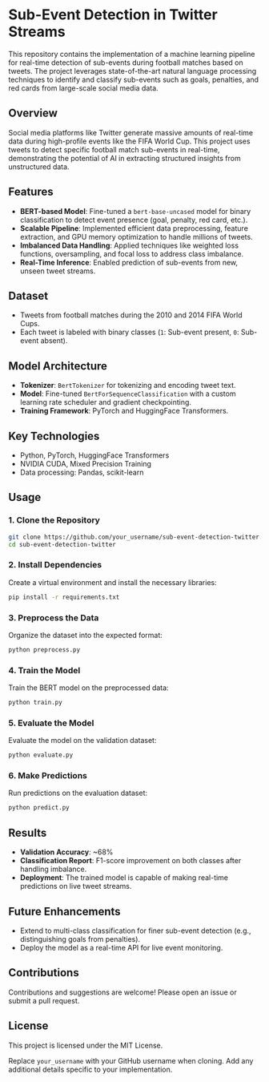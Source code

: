# Sub-Event Detection in Twitter Streams

This repository contains the implementation of a machine learning pipeline for real-time detection of sub-events during football matches based on tweets. The project leverages state-of-the-art natural language processing techniques to identify and classify sub-events such as goals, penalties, and red cards from large-scale social media data.

## Overview

Social media platforms like Twitter generate massive amounts of real-time data during high-profile events like the FIFA World Cup. This project uses tweets to detect specific football match sub-events in real-time, demonstrating the potential of AI in extracting structured insights from unstructured data.

## Features

- **BERT-based Model**: Fine-tuned a `bert-base-uncased` model for binary classification to detect event presence (goal, penalty, red card, etc.).
- **Scalable Pipeline**: Implemented efficient data preprocessing, feature extraction, and GPU memory optimization to handle millions of tweets.
- **Imbalanced Data Handling**: Applied techniques like weighted loss functions, oversampling, and focal loss to address class imbalance.
- **Real-Time Inference**: Enabled prediction of sub-events from new, unseen tweet streams.

## Dataset

- Tweets from football matches during the 2010 and 2014 FIFA World Cups.
- Each tweet is labeled with binary classes (`1`: Sub-event present, `0`: Sub-event absent).

## Model Architecture

- **Tokenizer**: `BertTokenizer` for tokenizing and encoding tweet text.
- **Model**: Fine-tuned `BertForSequenceClassification` with a custom learning rate scheduler and gradient checkpointing.
- **Training Framework**: PyTorch and HuggingFace Transformers.

## Key Technologies

- Python, PyTorch, HuggingFace Transformers
- NVIDIA CUDA, Mixed Precision Training
- Data processing: Pandas, scikit-learn

## Usage

### 1. Clone the Repository
```bash
git clone https://github.com/your_username/sub-event-detection-twitter.git
cd sub-event-detection-twitter
```

### 2. Install Dependencies
Create a virtual environment and install the necessary libraries:
```bash
pip install -r requirements.txt
```

### 3. Preprocess the Data
Organize the dataset into the expected format:
```bash
python preprocess.py
```

### 4. Train the Model
Train the BERT model on the preprocessed data:
```bash
python train.py
```

### 5. Evaluate the Model
Evaluate the model on the validation dataset:
```bash
python evaluate.py
```

### 6. Make Predictions
Run predictions on the evaluation dataset:
```bash
python predict.py
```

## Results

- **Validation Accuracy**: ~68%
- **Classification Report**: F1-score improvement on both classes after handling imbalance.
- **Deployment**: The trained model is capable of making real-time predictions on live tweet streams.

## Future Enhancements

- Extend to multi-class classification for finer sub-event detection (e.g., distinguishing goals from penalties).
- Deploy the model as a real-time API for live event monitoring.

## Contributions

Contributions and suggestions are welcome! Please open an issue or submit a pull request.

## License

This project is licensed under the MIT License.

Replace `your_username` with your GitHub username when cloning. Add any additional details specific to your implementation.
